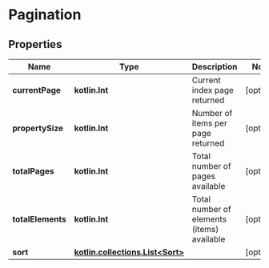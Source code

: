 
# Pagination

## Properties
| Name | Type | Description | Notes |
| ------------ | ------------- | ------------- | ------------- |
| **currentPage** | **kotlin.Int** | Current index page returned |  [optional] |
| **propertySize** | **kotlin.Int** | Number of items per page returned |  [optional] |
| **totalPages** | **kotlin.Int** | Total number of pages available |  [optional] |
| **totalElements** | **kotlin.Int** | Total number of elements (items) available |  [optional] |
| **sort** | [**kotlin.collections.List&lt;Sort&gt;**](Sort.md) |  |  [optional] |



